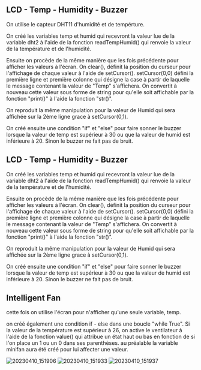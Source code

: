 ## LCD - Temp - Humidity - Buzzer

On utilise le capteur DHT11 d'humidité et de tempérture.

On créé les variables temp et humid qui recevront la valeur lue de la variable dht2 à l'aide de la fonction readTempHumid() qui renvoie la valeur de la température et de l'humidité.

Ensuite on procède de la même manière que les fois précédente pour afficher les valeurs à l'écran. On clear(), définit la position du curseur pour l'affichage de chaque valeur à l'aide de setCursor(). setCursor(0,0) défini la première ligne et première colonne qui désigne la case à partir de laquelle le message contenant la valeur de "Temp" s'affichera. On convertit à nouveau cette valeur sous forme de string pour qu'elle soit affichable par la fonction "print()" à l'aide la fonction "str()".

On reproduit la même manipulation pour la valeur de Humid qui sera affichée sur la 2ème ligne grace à setCursor(0,1).

On créé ensuite une condition "if" et "else" pour faire sonner le buzzer lorsque la valeur de temp est supérieur à 30 ou que la valeur de humid est inférieure à 20. Sinon le buzzer ne fait pas de bruit.
## LCD - Temp - Humidity - Buzzer

On créé les variables temp et humid qui recevront la valeur lue de la variable dht2 à l'aide de la fonction readTempHumid() qui renvoie la valeur de la température et de l'humidité.

Ensuite on procède de la même manière que les fois précédente pour afficher les valeurs à l'écran. On clear(), définit la position du curseur pour l'affichage de chaque valeur à l'aide de setCursor(). setCursor(0,0) défini la première ligne et première colonne qui désigne la case à partir de laquelle le message contenant la valeur de "Temp" s'affichera. On convertit à nouveau cette valeur sous forme de string pour qu'elle soit affichable par la fonction "print()" à l'aide la fonction "str()".

On reproduit la même manipulation pour la valeur de Humid qui sera affichée sur la 2ème ligne grace à setCursor(0,1).

On créé ensuite une condition "if" et "else" pour faire sonner le buzzer lorsque la valeur de temp est supérieur à 30 ou que la valeur de humid est inférieure à 20. Sinon le buzzer ne fait pas de bruit.

## Intelligent Fan

cette fois on utilise l'écran pour n'afficher qu'une seule variable, temp.

on créé également une condition if - else dans une boucle "while True".
Si la valeur de la température est supérieur à 26, on active le ventilateur à l'aide de la fonction value() qui attribue un état haut ou bas en fonction de si l'on place un 1 ou un 0 dans ses parenthèses. au préalable la variable minifan aura été créé pour lui affecter une valeur.


![20230410_151906](https://user-images.githubusercontent.com/129083868/233367649-5dc58f57-259d-4308-988e-d583c0311765.jpg)
![20230410_151933](https://user-images.githubusercontent.com/129083868/233367665-60bd26bc-9cde-4891-b4f1-4850273237ac.jpg)
![20230410_151937](https://user-images.githubusercontent.com/129083868/233367670-4fe912f7-8eb3-4ca5-8f1c-ff74b988ef06.jpg)



